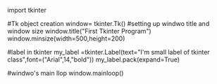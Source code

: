 import tkinter

#Tk object creation
window= tkinter.Tk()
#setting up windwo title and window size
window.title("First Tkinter Program")
window.minsize(width=500,height=200)

#label in tkinter
my_label =tkinter.Label(text="I'm small label of tkinter class",font=("Arial",14,"bold"))
my_label.pack(expand=True)

#windwo's main llop
window.mainloop()
